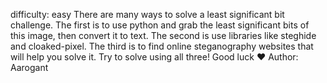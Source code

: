 difficulty: easy
There are many ways to solve a least significant bit challenge. The first is to use python and grab the least significant bits of this image, then convert it to text. The second is use libraries like steghide and cloaked-pixel. The third is to find online steganography websites that will help you solve it. Try to solve using all three! Good luck ❤️
Author: Aarogant